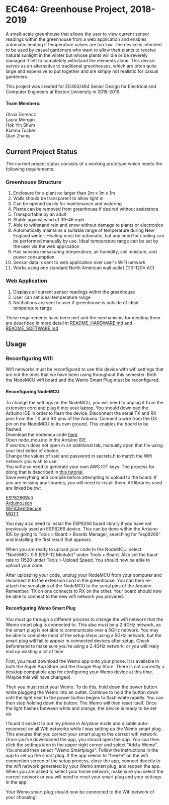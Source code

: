 # EC464: Greenhouse Project, 2018-2019
A small-scale greenhouse that allows the user to view current sensor readings within the greenhouse from a web application and enables automatic heating if temperature values are too low. The device is intended to be used by casual gardeners who want to allow their plants to receive natural sunlight in the winter but whose plants will die or be severely damaged if left to completely withstand the elements alone. This device serves as an alternative to traditional greenhouses, which are often quite large and expensive to put together and are simply not realistic for casual gardeners. 

This project was created for EC463/464 Senior Design for Electrical and Computer Engineers at Boston University in 2018-2019.

#### Team Members:
Olivia Dorencz  
Laura Morgan  
Hok Yin Shum  
Kiahna Tucker  
Qian Zhang  

## Current Project Status
The current project status consists of a working prototype which meets the following requirements:

### Greenhouse Structure
1. Enclosure for a plant no larger than 2m x 1m x 1m
2. Walls should be transparent to allow light in
3. Can be opened easily for maintenance and watering
4. Plants can be removed from greenhouse if desired without assistance
5. Transportable by an adult
6. Stable against wind of 39-46 mph
7. Able to withstand rain and snow without damage to plants or electronics
8. Automatically maintains a suitable range of temperature during New England winter. Heating must be automatic, but any need for cooling can be performed manually by use. Ideal temperature range can be set by the user via the web application
9. Has sensors mesasuring temperature, air humidity, soil moisture, and power consumption
10. Sensor data is sent to web application over user's WiFi network
11. Works using one standard North American wall outlet (110-120V AC)

### Web Application
1. Displays all current sensor readings within the greenhouse
2. User can set ideal temperature range
3. Notifiations are sent to user if greenhouse is outside of ideal temperature range


These requirements have been met and the mechanisms for meeting them are described in more detail in [README_HARDWARE.md](Hardware/README_HARDWARE.md) and [README_SOFTWARE.md](Software/README_SOFTWARE.md) 

## Usage

### Reconfiguring Wifi
Wifi networks must be reconfigured to use this device with wifi settings that are not the ones that we have been using throughout this semester. Both the NodeMCU wifi board and the Wemo Smart Plug must be reconfigured.
#### Reconfiguring NodeMCU
To change the settings on the NodeMCU, you will need to unplug it from the extension cord and plug it into your laptop. You should download the Arduino IDE in order to flash the device. Disconnect the serial TX and RX pins from the TX and RX pins of the Arduino. Connect a wire from the D3 pin on the NodeMCU to its own ground. This enables the board to be flashed.  
Download the nodemcu code [here](Software/arduino/test_wifi/node_mcu).  
Open node_mcu.ino in the Arduino IDE.  
If secrets.h does not open in an additional tab, manually open that file using your text editor of choice.  
Change the values of ssid and password in secrets.h to match the Wifi network you wish to use.  
You will also need to generate your own AWS IOT keys. The process for doing that is described in [this tutorial](https://github.com/debsahu/ESP-MQTT-AWS-IoT-Core/blob/master/doc/README.md).  
Save everything and compile before attempting to upload to the board. If you are missing any libraries, you will need to install them. All libraries used are linked below:

[ESP8266Wifi](https://github.com/esp8266/Arduino/tree/master/libraries/ESP8266WiFi)  
[ArduinoJson](https://github.com/bblanchon/ArduinoJson)  
[WiFiClientSecure](https://github.com/espressif/arduino-esp32/tree/master/libraries/WiFiClientSecure)  
[MQTT](https://github.com/256dpi/arduino-mqtt)  

You may also need to install the ESP8266 board library if you have not previously used an ESP8266 device. This can be done within the Arduino IDE by going to Tools > Board > Boards Manager, searching for "esp8266" and installing the first result that appears.

When you are ready to upload your code to the NodeMCU, select "NodeMCU 0.9 (ESP-12 Module)" under Tools > Board. Also set the baud rate to 11520 under Tools > Upload Speed. You should now be able to upload your code.

After uploading your code, unplug your NodeMCU from your computer and reconnect it to the extension cord in the greenhouse. You can then re-attach the serial pins of the NodeMCU to the serial pins of the Arduino. Remember: TX on one connects to RX on the other. Your board should now be able to connect to the new wifi network you provided.

#### Reconfiguring Wemo Smart Plug
You must go through a different process to change the wifi network that the Wemo smart plug is connected to. This also must be a 2.4GHz network, as the smart plug is not able to communicate over a 5GHz network. You may be able to complete most of the setup steps using a 5GHz network, but the smart plug will fail to appear in connected devices after setup. Check beforehand to make sure you're using a 2.4GHz network, or you will likely end up wasting a lot of time.  

First, you must download the Wemo app onto your phone. It is available in both the Apple App Store and the Google Play Store. There is not currently a desktop compatible app for configuring your Wemo device at this time. (Maybe this will have changed).

Then you must reset your Wemo. To do this, hold down the power button while plugging the Wemo into an outlet. Continue to hold the button down until the light next to the power button begins to flash white rapidly. You can then stop holding down the button. The Wemo will then reset itself. Once the light flashes between white and orange, the device is ready to be set up.

I found it easiest to put my phone in Airplane mode and disable auto-reconnect on all Wifi networks while I was setting up the Wemo smart plug. This ensures that you correct your smart plug to the correct wifi network. Once you've downloaded the app, you should open the app. You can then click the settings icon in the upper right corner and select "Add a Wemo". You should then select "Wemo Smartplugs". Follow the instructions in the app to set up the smart plug. If the app seems to "freeze" on the wifi connection screen of the setup process, close the app, connect directly to the wifi network generated by your Wemo smart plug, and reopen the app. When you are asked to select your home network, make sure you select the correct network or you will need to reset your smart plug and your settings in the app. 

Your Wemo smart plug should now be connected to the Wifi network of your choosing!
